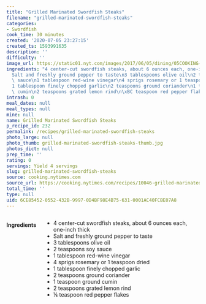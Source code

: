 ```yaml
---
title: "Grilled Marinated Swordfish Steaks"
filename: "grilled-marinated-swordfish-steaks"
categories:
- Swordfish
cook_time: 30 minutes
created: '2020-07-05 23:27:15'
created_ts: 1593991635
description: ''
difficulty: ''
image_url: https://static01.nyt.com/images/2017/06/05/dining/05COOKING-SWORDFISH-STEAKS2/05COOKING-SWORDFISH-STEAKS2-articleLarge.jpg
ingredients: "4 center-cut swordfish steaks, about 6 ounces each, one-inch thick\n\
  Salt and freshly ground pepper to taste\n3 tablespoons olive oil\n2 teaspoons soy\
  \ sauce\n1 tablespoon red-wine vinegar\n4 sprigs rosemary or 1 teaspoon dried\n\
  1 tablespoon finely chopped garlic\n2 teaspoons ground coriander\n1 teaspoon ground\
  \ cumin\n2 teaspoons grated lemon rind\n\xBC teaspoon red pepper flakes"
intrash: 0
meal_dates: null
meal_types: null
mine: null
name: Grilled Marinated Swordfish Steaks
p_recipe_id: 232
permalink: /recipes/grilled-marinated-swordfish-steaks
photo_large: null
photo_thumb: grilled-marinated-swordfish-steaks-thumb.jpg
photos_dict: null
prep_time: ''
rating: 0
servings: Yield 4 servings
slug: grilled-marinated-swordfish-steaks
source: cooking.nytimes.com
source_url: https://cooking.nytimes.com/recipes/10046-grilled-marinated-swordfish-steaks?action=click&module=Global%20Search%20Recipe%20Card&pgType=search&rank=2
total_time: ''
type: null
uid: 6CE85452-0552-432B-9997-0D4BF98E4B75-631-0001AC40FCBE07A8
---
```

<div class="large-8 medium-7 columns" id="writeup">	</div><!-- #writeup -->
</div><!-- #row-one -->
<div class="row" id="row-two">	<div class="medium-4 small-5 columns" id="ingredients"><h4>Ingredients</h4><div class="box box-ingredients content"><ul>
<li>4 center-cut swordfish steaks, about 6 ounces each, one-inch thick</li>
<li>Salt and freshly ground pepper to taste</li>
<li>3 tablespoons olive oil</li>
<li>2 teaspoons soy sauce</li>
<li>1 tablespoon red-wine vinegar</li>
<li>4 sprigs rosemary or 1 teaspoon dried</li>
<li>1 tablespoon finely chopped garlic</li>
<li>2 teaspoons ground coriander</li>
<li>1 teaspoon ground cumin</li>
<li>2 teaspoons grated lemon rind</li>
<li>¼ teaspoon red pepper flakes</li>
</ul>
</div>	</div>	<div class="medium-6 small-7 columns" id="directions">	</div>